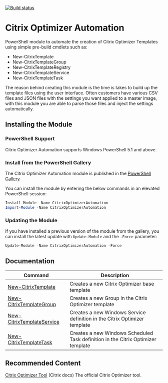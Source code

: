 [![Build status](https://ci.appveyor.com/api/projects/status/3k4kgk5bsrd2e12o?svg=true)](https://ci.appveyor.com/project/dbretty/citrixoptimizerautomation)

# Citrix Optimizer Automation

PowerShell module to automate the creation of Citrix Optimizer Templates using simple pre-build cmdlets such as:

* New-CitrixTemplate
* New-CitrixTemplateGroup
* New-CitrixTemplateRegistry
* New-CitrixTemplateService
* New-CitrixTemplateTask

The reason behind creating this module is the time is takes to build up the template files using the user interface. Often customers have various CSV files and JSON files with the settings you want applied to a master image, with this module you are able to parse those files and inject the settings automatically.

## Installing the Module

### PowerShell Support

Citrix Optimizer Automation supports Windows PowerShell 5.1 and above.

### Install from the PowerShell Gallery

The Citrix Optimizer Automation module is published in the [PowerShell Gallery](https://www.powershellgallery.com/packages/CitrixOptimizerAutomation/) 

You can install the module by entering the below commands in an elevated PowerShell session:

```powershell
Install-Module -Name CitrixOptimizerAutomation
Import-Module -Name CitrixOptimizerAutomation
```

### Updating the Module

If you have installed a previous version of the module from the gallery, you can install the latest update with `Update-Module` and the `-Force` parameter:

```powershell
Update-Module -Name CitrixOptimizerAutomation -Force
```

## Documentation

| Command      | Description |
| ----------- | ----------- |
| [New-CitrixTemplate](Help/New-CitrixTemplate.MD)      | Creates a new Citrix Optimizer base template |
| [New-CitrixTemplateGroup](Help/New-CitrixTemplateGroup.MD)   | Creates a new Group in the Citrix Optimizer template |
| [New-CitrixTemplateService](Help/New-CitrixTemplateService.MD)   | Creates a new Windows Service definition in the Citrix Optimizer template |
| [New-CitrixTemplateTask](Help/New-CitrixTemplateTask.MD)   | Creates a new Windows Scheduled Task definition in the Citrix Optimizer template |

## Recommended Content

[Citrix Optimizer Tool](https://support.citrix.com/article/CTX224676/citrix-optimizer-tool) (Citrix docs)
The official Citrix Optimizer tool.
